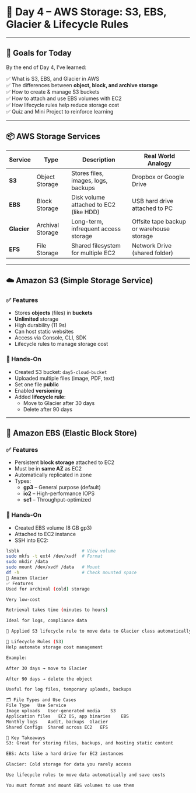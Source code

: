 # 🧠 Day 4 – AWS Storage: S3, EBS, Glacier & Lifecycle Rules

---

## 🎯 Goals for Today

By the end of Day 4, I’ve learned:

✅ What is S3, EBS, and Glacier in AWS  
✅ The differences between **object, block, and archive storage**  
✅ How to create & manage S3 buckets  
✅ How to attach and use EBS volumes with EC2  
✅ How lifecycle rules help reduce storage cost  
✅ Quiz and Mini Project to reinforce learning

---

## 📦 AWS Storage Services

| Service | Type | Description | Real World Analogy |
|--------|------|-------------|--------------------|
| **S3** | Object Storage | Stores files, images, logs, backups | Dropbox or Google Drive |
| **EBS** | Block Storage | Disk volume attached to EC2 (like HDD) | USB hard drive attached to PC |
| **Glacier** | Archival Storage | Long-term, infrequent access storage | Offsite tape backup or warehouse storage |
| **EFS** | File Storage | Shared filesystem for multiple EC2 | Network Drive (shared folder)

---

## ☁️ Amazon S3 (Simple Storage Service)

### ✅ Features
- Stores **objects** (files) in **buckets**
- **Unlimited** storage
- High durability (11 9s)
- Can host static websites
- Access via Console, CLI, SDK
- Lifecycle rules to manage storage cost

### 🧪 Hands-On

- Created S3 bucket: `day5-cloud-bucket`
- Uploaded multiple files (image, PDF, text)
- Set one file **public**
- Enabled **versioning**
- Added **lifecycle rule**:
  - Move to Glacier after 30 days
  - Delete after 90 days

---

## 💾 Amazon EBS (Elastic Block Store)

### ✅ Features
- Persistent **block storage** attached to EC2
- Must be in **same AZ** as EC2
- Automatically replicated in zone
- Types:
  - **gp3** – General purpose (default)
  - **io2** – High-performance IOPS
  - **sc1** – Throughput-optimized

### 🧪 Hands-On

- Created EBS volume (8 GB gp3)
- Attached to EC2 instance
- SSH into EC2:
```bash
lsblk                        # View volume
sudo mkfs -t ext4 /dev/xvdf  # Format
sudo mkdir /data
sudo mount /dev/xvdf /data   # Mount
df -h                        # Check mounted space
🧊 Amazon Glacier
✅ Features
Used for archival (cold) storage

Very low-cost

Retrieval takes time (minutes to hours)

Ideal for logs, compliance data

🧪 Applied S3 lifecycle rule to move data to Glacier class automatically

🔄 Lifecycle Rules (S3)
Help automate storage cost management

Example:

After 30 days → move to Glacier

After 90 days → delete the object

Useful for log files, temporary uploads, backups

🗂️ File Types and Use Cases
File Type	Use	Service
Image uploads	User-generated media	S3
Application files	EC2 OS, app binaries	EBS
Monthly logs	Audit, backups	Glacier
Shared Configs	Shared across EC2	EFS

🧠 Key Takeaways
S3: Great for storing files, backups, and hosting static content

EBS: Acts like a hard drive for EC2 instances

Glacier: Cold storage for data you rarely access

Use lifecycle rules to move data automatically and save costs

You must format and mount EBS volumes to use them